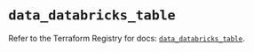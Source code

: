 # `data_databricks_table`

Refer to the Terraform Registry for docs: [`data_databricks_table`](https://registry.terraform.io/providers/databricks/databricks/1.44.0/docs/data-sources/table).
